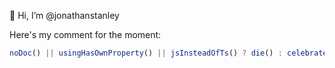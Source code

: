 👋 Hi, I’m @jonathanstanley

Here's my comment for the moment:

```ts
noDoc() || usingHasOwnProperty() || jsInsteadOfTs() ? die() : celebrate();
```
